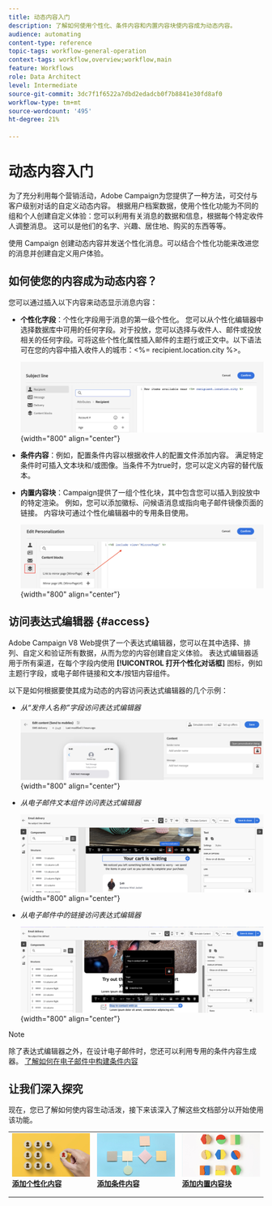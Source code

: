 ```yaml
---
title: 动态内容入门
description: 了解如何使用个性化、条件内容和内置内容块使内容成为动态内容。
audience: automating
content-type: reference
topic-tags: workflow-general-operation
context-tags: workflow,overview;workflow,main
feature: Workflows
role: Data Architect
level: Intermediate
source-git-commit: 3dc7f1f6522a7dbd2edadcb0f7b8841e30fd8af0
workflow-type: tm+mt
source-wordcount: '495'
ht-degree: 21%

---
```



# 动态内容入门

为了充分利用每个营销活动，Adobe Campaign为您提供了一种方法，可交付与客户级别对话的自定义动态内容。 根据用户档案数据，使用个性化功能为不同的组和个人创建自定义体验：您可以利用有关消息的数据和信息，根据每个特定收件人调整消息。 这可以是他们的名字、兴趣、居住地、购买的东西等等。

使用 Campaign 创建动态内容并发送个性化消息。可以结合个性化功能来改进您的消息并创建自定义用户体验。

## 如何使您的内容成为动态内容？

您可以通过插入以下内容来动态显示消息内容：

* **个性化字段**：个性化字段用于消息的第一级个性化。 您可以从个性化编辑器中选择数据库中可用的任何字段。对于投放，您可以选择与收件人、邮件或投放相关的任何字段。可将这些个性化属性插入邮件的主题行或正文中。以下语法可在您的内容中插入收件人的城市：&lt;%= recipient.location.city %>。

  ![](assets/perso-subject-line.png){width="800" align="center"}

* **条件内容**：例如，配置条件内容以根据收件人的配置文件添加内容。 满足特定条件时可插入文本块和/或图像。当条件不为true时，您可以定义内容的替代版本。

* **内置内容块**：Campaign提供了一组个性化块，其中包含您可以插入到投放中的特定渲染。 例如，您可以添加徽标、问候语消息或指向电子邮件镜像页面的链接。 内容块可通过个性化编辑器中的专用条目使用。

  ![](assets/perso-content-blocks.png){width="800" align="center"}

## 访问表达式编辑器 {#access}

Adobe Campaign V8 Web提供了一个表达式编辑器，您可以在其中选择、排列、自定义和验证所有数据，从而为您的内容创建自定义体验。 表达式编辑器适用于所有渠道，在每个字段内使用 **[!UICONTROL 打开个性化对话框]** 图标，例如主题行字段，或电子邮件链接和文本/按钮内容组件。

以下是如何根据要使其成为动态的内容访问表达式编辑器的几个示例：

* *从“发件人名称”字段访问表达式编辑器*

  ![](assets/expression-editor-access.png){width="800" align="center"}

* *从电子邮件文本组件访问表达式编辑器*

  ![](assets/expression-editor-access-email.png){width="800" align="center"}

* *从电子邮件中的链接访问表达式编辑器*

  ![](assets/perso-link-insert-icon.png){width="800" align="center"}

>[!NOTE]
>
>除了表达式编辑器之外，在设计电子邮件时，您还可以利用专用的条件内容生成器。 [了解如何在电子邮件中构建条件内容](conditions.md)

## 让我们深入探究

现在，您已了解如何使内容生动活泼，接下来该深入了解这些文档部分以开始使用该功能。

<table style="table-layout:fixed"><tr style="border: 0;">
<td>
<a href="personalize.md">
<img alt="个性化内容" src="assets/do-not-localize/dynamic-personalization.jpg">
</a>
<div>
<a href="personalize.md"><strong>添加个性化内容</strong></a>
</div>
<p>
</td>
<td>
<a href="conditions.md">
<img alt="商机" src="assets/do-not-localize/dynamic-conditional.jpg">
</a>
<div><a href="conditions.md"><strong>添加条件内容</strong>
</div>
<p>
</td>
<td>
<a href="content-blocks.md">
<img alt="不常见" src="assets/do-not-localize/dynamic-content-blocks.jpg">
</a>
<div>
<a href="content-blocks.md"><strong>添加内置内容块</strong></a>
</div>
<p></td>
</tr></table>
